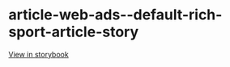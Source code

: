 # article-web-ads--default-rich-sport-article-story

[View in storybook](https://raw.githack.com/Independent-Digital-News-and-Media-Ltd/indy-pwamp-sb/PR-1256-sb/index.html?path=/story/article-web-ads--default-rich-sport-article-story)